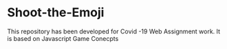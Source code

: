 # Shoot-the-Emoji
This repository has been developed for Covid -19 Web Assignment work. It is based on Javascript Game Conecpts
